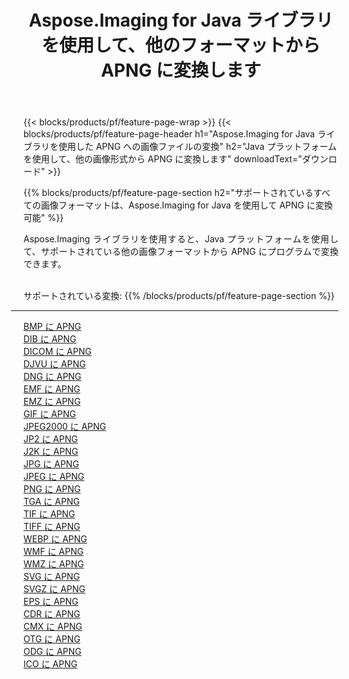﻿---
title: Aspose.Imaging for Java ライブラリを使用して、他のフォーマットから APNG に変換します 
weight: 3920
url: /ja/java/conversion/to/apng 
lang: ja
langdirlevel: 2
locales: zh-hans,ja,it,ru,de,es,fr,nl,id,lt,pl,pt,vi,tr,ko,zh-hant,ar,hi,th,sv,cs,uk,he
description: Aspose.Imaging を使用すると、Java を使用して他のフォーマットから APNG に変換できます。
---

{{< blocks/products/pf/feature-page-wrap >}}
{{< blocks/products/pf/feature-page-header h1="Aspose.Imaging for Java ライブラリを使用した APNG への画像ファイルの変換" h2="Java プラットフォームを使用して、他の画像形式から APNG に変換します" downloadText="ダウンロード" >}}


{{% blocks/products/pf/feature-page-section  h2="サポートされているすべての画像フォーマットは、Aspose.Imaging for Java を使用して APNG に変換可能" %}}
<p align=justify>Aspose.Imaging ライブラリを使用すると、Java プラットフォームを使用して、サポートされている他の画像フォーマットから APNG にプログラムで変換できます。</p>
<br/>
サポートされている変換:
{{% /blocks/products/pf/feature-page-section %}}
<div class="container-fluid productfamilypage bg-gray">
    <div class="convertypes bg-gray agp-content section">
        <div class="container">
		<hr style="margin-left:-20px;"/>
		<div class="row other-converters">
		    <div class='col-md-2 other-converter remove-lp remove-rp'><a href="/imaging/ja/java/conversion/bmp-to-apng" >BMP に APNG</a></div>
<div class='col-md-2 other-converter remove-lp remove-rp'><a href="/imaging/ja/java/conversion/dib-to-apng" >DIB に APNG</a></div>
<div class='col-md-2 other-converter remove-lp remove-rp'><a href="/imaging/ja/java/conversion/dicom-to-apng" >DICOM に APNG</a></div>
<div class='col-md-2 other-converter remove-lp remove-rp'><a href="/imaging/ja/java/conversion/djvu-to-apng" >DJVU に APNG</a></div>
<div class='col-md-2 other-converter remove-lp remove-rp'><a href="/imaging/ja/java/conversion/dng-to-apng" >DNG に APNG</a></div>
<div class='col-md-2 other-converter remove-lp remove-rp'><a href="/imaging/ja/java/conversion/emf-to-apng" >EMF に APNG</a></div>
<div class='col-md-2 other-converter remove-lp remove-rp'><a href="/imaging/ja/java/conversion/emz-to-apng" >EMZ に APNG</a></div>
<div class='col-md-2 other-converter remove-lp remove-rp'><a href="/imaging/ja/java/conversion/gif-to-apng" >GIF に APNG</a></div>
<div class='col-md-2 other-converter remove-lp remove-rp'><a href="/imaging/ja/java/conversion/jpeg2000-to-apng" >JPEG2000 に APNG</a></div>
<div class='col-md-2 other-converter remove-lp remove-rp'><a href="/imaging/ja/java/conversion/jp2-to-apng" >JP2 に APNG</a></div>
<div class='col-md-2 other-converter remove-lp remove-rp'><a href="/imaging/ja/java/conversion/j2k-to-apng" >J2K に APNG</a></div>
<div class='col-md-2 other-converter remove-lp remove-rp'><a href="/imaging/ja/java/conversion/jpg-to-apng" >JPG に APNG</a></div>
<div class='col-md-2 other-converter remove-lp remove-rp'><a href="/imaging/ja/java/conversion/jpeg-to-apng" >JPEG に APNG</a></div>
<div class='col-md-2 other-converter remove-lp remove-rp'><a href="/imaging/ja/java/conversion/png-to-apng" >PNG に APNG</a></div>
<div class='col-md-2 other-converter remove-lp remove-rp'><a href="/imaging/ja/java/conversion/tga-to-apng" >TGA に APNG</a></div>
<div class='col-md-2 other-converter remove-lp remove-rp'><a href="/imaging/ja/java/conversion/tif-to-apng" >TIF に APNG</a></div>
<div class='col-md-2 other-converter remove-lp remove-rp'><a href="/imaging/ja/java/conversion/tiff-to-apng" >TIFF に APNG</a></div>
<div class='col-md-2 other-converter remove-lp remove-rp'><a href="/imaging/ja/java/conversion/webp-to-apng" >WEBP に APNG</a></div>
<div class='col-md-2 other-converter remove-lp remove-rp'><a href="/imaging/ja/java/conversion/wmf-to-apng" >WMF に APNG</a></div>
<div class='col-md-2 other-converter remove-lp remove-rp'><a href="/imaging/ja/java/conversion/wmz-to-apng" >WMZ に APNG</a></div>
<div class='col-md-2 other-converter remove-lp remove-rp'><a href="/imaging/ja/java/conversion/svg-to-apng" >SVG に APNG</a></div>
<div class='col-md-2 other-converter remove-lp remove-rp'><a href="/imaging/ja/java/conversion/svgz-to-apng" >SVGZ に APNG</a></div>
<div class='col-md-2 other-converter remove-lp remove-rp'><a href="/imaging/ja/java/conversion/eps-to-apng" >EPS に APNG</a></div>
<div class='col-md-2 other-converter remove-lp remove-rp'><a href="/imaging/ja/java/conversion/cdr-to-apng" >CDR に APNG</a></div>
<div class='col-md-2 other-converter remove-lp remove-rp'><a href="/imaging/ja/java/conversion/cmx-to-apng" >CMX に APNG</a></div>
<div class='col-md-2 other-converter remove-lp remove-rp'><a href="/imaging/ja/java/conversion/otg-to-apng" >OTG に APNG</a></div>
<div class='col-md-2 other-converter remove-lp remove-rp'><a href="/imaging/ja/java/conversion/odg-to-apng" >ODG に APNG</a></div>
<div class='col-md-2 other-converter remove-lp remove-rp'><a href="/imaging/ja/java/conversion/ico-to-apng" >ICO に APNG</a></div>
                </div>
        </div>
    </div>
</div>
<br/>

